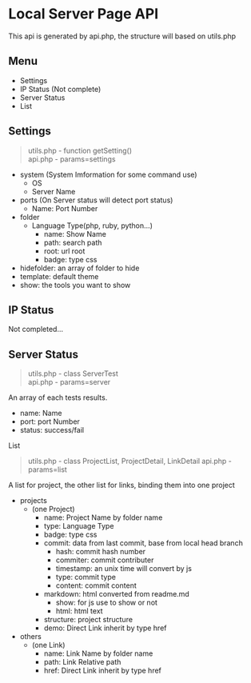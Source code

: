 Local Server Page API
====

This api is generated by api.php, the structure will based on utils.php

Menu
----

  - Settings
  - IP Status (Not complete)
  - Server Status
  - List

Settings
----

> utils.php - function getSetting()  
> api.php - params=settings

  - system (System Imformation for some command use)
    - OS
    - Server Name
  - ports (On Server status will detect port status)
    - Name: Port Number
  - folder
    - Language Type(php, ruby, python...)
      - name: Show Name
      - path: search path
      - root: url root
      - badge: type css
  - hidefolder: an array of folder to hide
  - template: default theme
  - show: the tools you want to show

IP Status
----

Not completed...

Server Status
----

> utils.php - class ServerTest  
> api.php - params=server

An array of each tests results.

  - name: Name
  - port: port Number
  - status: success/fail

List

> utils.php - class ProjectList, ProjectDetail, LinkDetail
> api.php - params=list

A list for project, the other list for links, binding them into one project

  - projects
    - (one Project)
      - name: Project Name by folder name
      - type: Language Type
      - badge: type css
      - commit: data from last commit, base from local head branch
        - hash: commit hash number
        - commiter: commit contributer
        - timestamp: an unix time will convert by js
        - type: commit type
        - content: commit content
      - markdown: html converted from readme.md
        - show: for js use to show or not
        - html: html text
      - structure: project structure
      - demo: Direct Link inherit by type href
  - others
    - (one Link)
      - name: Link Name by folder name
      - path: Link Relative path
      - href: Direct Link inherit by type href